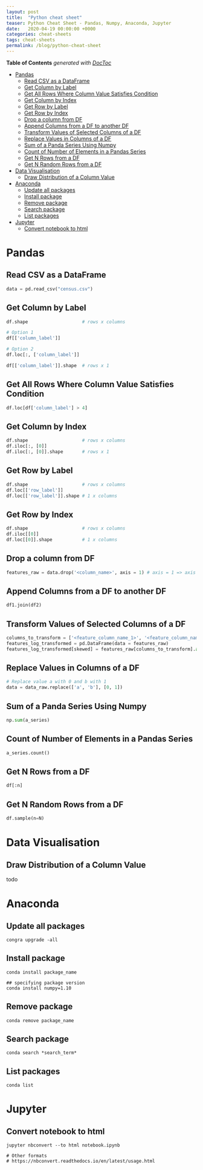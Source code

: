 ```yaml
---
layout: post
title:  "Python cheat sheet"
teaser: Python Cheat Sheet - Pandas, Numpy, Anaconda, Jupyter
date:   2020-04-19 00:00:00 +0000
categories: cheat-sheets
tags: cheat-sheets
permalink: /blog/python-cheat-sheet
---
```

<!-- START doctoc generated TOC please keep comment here to allow auto update -->
<!-- DON'T EDIT THIS SECTION, INSTEAD RE-RUN doctoc TO UPDATE -->
**Table of Contents**  *generated with [DocToc](https://github.com/thlorenz/doctoc)*

- [Pandas](#pandas)
  - [Read CSV as a DataFrame](#read-csv-as-a-dataframe)
  - [Get Column by Label](#get-column-by-label)
  - [Get All Rows Where Column Value Satisfies Condition](#get-all-rows-where-column-value-satisfies-condition)
  - [Get Column by Index](#get-column-by-index)
  - [Get Row by Label](#get-row-by-label)
  - [Get Row by Index](#get-row-by-index)
  - [Drop a column from DF](#drop-a-column-from-df)
  - [Append Columns from a DF to another DF](#append-columns-from-a-df-to-another-df)
  - [Transform Values of Selected Columns of a DF](#transform-values-of-selected-columns-of-a-df)
  - [Replace Values in Columns of a DF](#replace-values-in-columns-of-a-df)
  - [Sum of a Panda Series Using Numpy](#sum-of-a-panda-series-using-numpy)
  - [Count of Number of Elements in a Pandas Series](#count-of-number-of-elements-in-a-pandas-series)
  - [Get N Rows from a DF](#get-n-rows-from-a-df)
  - [Get N Random Rows from a DF](#get-n-random-rows-from-a-df)
- [Data Visualisation](#data-visualisation)
  - [Draw Distribution of a Column Value](#draw-distribution-of-a-column-value)
- [Anaconda](#anaconda)
  - [Update all packages](#update-all-packages)
  - [Install package](#install-package)
  - [Remove package](#remove-package)
  - [Search package](#search-package)
  - [List packages](#list-packages)
- [Jupyter](#jupyter)
  - [Convert notebook to html](#convert-notebook-to-html)

<!-- END doctoc generated TOC please keep comment here to allow auto update -->

# Pandas

## Read CSV as a DataFrame
```python
data = pd.read_csv("census.csv")
```

## Get Column by Label
```python
df.shape                    # rows x columns

# Option 1
df[['column_label']]

# Option 2
df.loc[:, ['column_label']]       

df[['column_label']].shape  # rows x 1
```

## Get All Rows Where Column Value Satisfies Condition
```python
df.loc[df['column_label'] > 4]
```

## Get Column by Index
```python
df.shape                    # rows x columns
df.iloc[:, [0]]
df.iloc[:, [0]].shape       # rows x 1
```

## Get Row by Label
```python
df.shape                    # rows x columns
df.loc[['row_label']]
df.loc[['row_label']].shape # 1 x columns
```

## Get Row by Index
```python
df.shape                    # rows x columns
df.iloc[[0]]
df.loc[[0]].shape           # 1 x columns
```

## Drop a column from DF
```python
features_raw = data.drop('<column_name>', axis = 1) # axis = 1 => axis = 'columns'
```

## Append Columns from a DF to another DF
```python
df1.join(df2)
```

## Transform Values of Selected Columns of a DF
```python
columns_to_transform = ['<feature_column_name_1>', '<feature_column_name_2>']
features_log_transformed = pd.DataFrame(data = features_raw)
features_log_transformed[skewed] = features_raw[columns_to_transform].apply(lambda x: np.log(x + 1))
```

## Replace Values in Columns of a DF
```python
# Replace value a with 0 and b with 1
data = data_raw.replace(['a', 'b'], [0, 1])
```

## Sum of a Panda Series Using Numpy
```python
np.sum(a_series)
```

## Count of Number of Elements in a Pandas Series
```python
a_series.count()
```

## Get N Rows from a DF
```python
df[:n]
```

## Get N Random Rows from a DF
```python
df.sample(n=N)
```

# Data Visualisation

## Draw Distribution of a Column Value
todo

# Anaconda

## Update all packages
```shell
congra upgrade -all
```

## Install package
```shell
conda install package_name

## specifying package version
conda install numpy=1.10
```

## Remove package
```shell
conda remove package_name
```

## Search package
```shell
conda search *search_term*
```

## List packages
```shell
conda list
```

# Jupyter

## Convert notebook to html
```shell
jupyter nbconvert --to html notebook.ipynb

# Other formats
# https://nbconvert.readthedocs.io/en/latest/usage.html
```